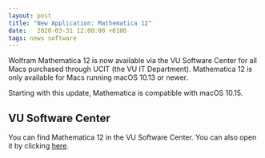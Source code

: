 ```yaml
---
layout: post
title: "New Application: Mathematica 12"
date:   2020-03-31 12:00:00 +0100
tags: news software
---
```


Wolfram Mathematica 12 is now available via the VU Software Center for all Macs purchased through UCIT (the VU IT Department). Mathematica 12 is only available for Macs running macOS 10.13 or newer. 

Starting with this update, Mathematica is compatible with macOS 10.15. 

## VU Software Center

You can find Mathematica 12 in the VU Software Center. You can also open it by clicking [here](munki://detail-Mathematica).
